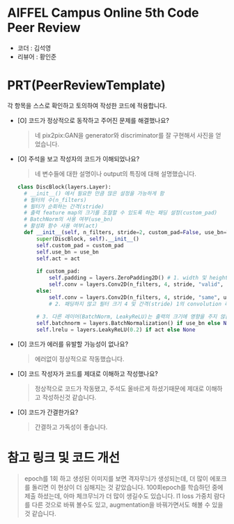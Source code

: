 # AIFFEL Campus Online 5th Code Peer Review
- 코더 : 김석영
- 리뷰어 : 황인준


# PRT(PeerReviewTemplate) 
각 항목을 스스로 확인하고 토의하여 작성한 코드에 적용합니다.

- [O] 코드가 정상적으로 동작하고 주어진 문제를 해결했나요?
  > 네 pix2pix:GAN을 generator와 discriminator를 잘 구현해서 사진을 얻었습니다. 
- [O] 주석을 보고 작성자의 코드가 이해되었나요?
  > 네 변수들에 대한 설명이나 output의 특징에 대해 설명했습니다.
  ```python
  class DiscBlock(layers.Layer):
    # __init__() 에서 필요한 만큼 많은 설정을 가능하게 함 
    # 필터의 수(n_filters)
    # 필터가 순회하는 간격(stride)
    # 출력 feature map의 크기를 조절할 수 있도록 하는 패딩 설정(custom_pad)
    # BatchNorm의 사용 여부(use_bn)
    # 활성화 함수 사용 여부(act)
    def __init__(self, n_filters, stride=2, custom_pad=False, use_bn=True, act=True):
        super(DiscBlock, self).__init__()
        self.custom_pad = custom_pad
        self.use_bn = use_bn
        self.act = act
        
        if custom_pad:
            self.padding = layers.ZeroPadding2D() # 1. width 및 height의 양쪽 면에 각각 1씩 패딩되어 총 2만큼 크기가 늘어남
            self.conv = layers.Conv2D(n_filters, 4, stride, "valid", use_bias=False)
        else:
            self.conv = layers.Conv2D(n_filters, 4, stride, "same", use_bias=False)
            # 2. 패딩하지 않고 필터 크기 4 및 간격(stride) 1의 convolution 레이어를 통과하면 width 및 height 가 3씩 줄어듬 (OutSize=(InSize+2∗PadSize−FilterSize)/Stride+1), 채널 수는 사용한 필터 개수와 같음
        
        # 3. 다른 레이어(BatchNorm, LeakyReLU)는 출력의 크기에 영향을 주지 않음
        self.batchnorm = layers.BatchNormalization() if use_bn else None
        self.lrelu = layers.LeakyReLU(0.2) if act else None
    ```
- [O] 코드가 에러를 유발할 가능성이 없나요?
  > 에러없이 정상적으로 작동했습니다.
- [O] 코드 작성자가 코드를 제대로 이해하고 작성했나요?
  > 정상적으로 코드가 작동됐고, 주석도 올바르게 하셨기때문에 제대로 이해하고 작성하신것 같습니다.
- [O] 코드가 간결한가요?
  > 간결하고 가독성이 좋습니다.

# 참고 링크 및 코드 개선
> epoch를 1회 하고 생성된 이미지를 보면 격자무늬가 생성되는데, 더 많이 에포크를 돌리면 이 현상이 더 심해지는 것 같았습니다. 100회epoch를 학습하던 중에 제출 하셨는데, 아마 체크무늬가 더 많이 생길수도 있습니다. l1 loss 가중치 람다를 다른 것으로 바꿔 볼수도 있고, augmentation을 바꿔가면서도 해볼 수 있을것 같습니다. 
